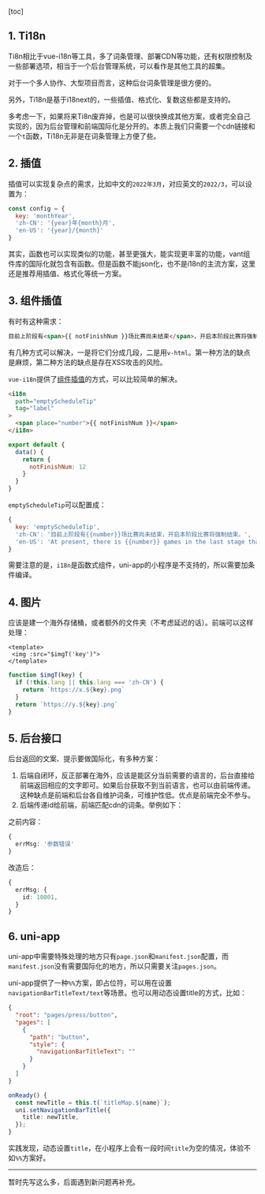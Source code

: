 
[toc]

## 1. Ti18n

Ti8n相比于vue-i18n等工具，多了词条管理、部署CDN等功能，还有权限控制及一些部署选项，相当于一个后台管理系统，可以看作是其他工具的超集。

对于一个多人协作、大型项目而言，这种后台词条管理是很方便的。

另外，Ti18n是基于i18next的，一些插值、格式化、复数这些都是支持的。

多考虑一下，如果将来Ti8n废弃掉，也是可以很快换成其他方案，或者完全自己实现的，因为后台管理和前端国际化是分开的。本质上我们只需要一个cdn链接和一个`t`函数，Ti18n无非是在词条管理上方便了些。

## 2. 插值

插值可以实现复杂点的需求，比如中文的`2022年3月`，对应英文的`2022/3`，可以设置为：

```js
const config = {
  key: 'monthYear',
  'zh-CN': '{year}年{month}月',
  'en-US': '{year}/{month}'
}
```

其实，函数也可以实现类似的功能，甚至更强大，能实现更丰富的功能，vant组件库的国际化就包含有函数。但是函数不能json化，也不是i18n的主流方案，这里还是推荐用插值、格式化等统一方案。


## 3. 组件插值

有时有这种需求：

```html
目前上阶段有<span>{{ notFinishNum }}场比赛尚未结束</span>，开启本阶段比赛将强制结束。
```

有几种方式可以解决，一是将它们分成几段，二是用`v-html`。第一种方法的缺点是麻烦，第二种方法的缺点是存在XSS攻击的风险。

`vue-i18n`提供了[组件插值](https://kazupon.github.io/vue-i18n/zh/guide/interpolation.html#%E5%9F%BA%E6%9C%AC%E7%94%A8%E6%B3%95)的方式，可以比较简单的解决。

```html
<i18n
  path="emptyScheduleTip"
  tag="label"
>
  <span place="number">{{ notFinishNum }}</span>
</i18n>
```


```js
export default {
  data() {
    return {
      notFinishNum: 12
    }
  }
}
```


`emptyScheduleTip`可以配置成：

```js
{
  key: 'emptyScheduleTip',
  'zh-CN': '目前上阶段有{{number}}场比赛尚未结束，开启本阶段比赛将强制结束。',
  'en-US': 'At present, there is {{number}} games in the last stage that has not ended, and the game will be forced to end when this stage starts.',
}
```

需要注意的是，`i18n`是函数式组件，uni-app的小程序是不支持的，所以需要加条件编译。


## 4. 图片

应该是建一个海外存储桶，或者额外的文件夹（不考虑延迟的话）。前端可以这样处理：

```vue
<template>
 <img :src="$imgT('key')">
</template>
```

```ts
function $imgT(key) {
  if (!this.lang || this.lang === 'zh-CN') {
    return `https://x.${key}.png`
  }
  return `https://y.${key}.png`
}
```


## 5. 后台接口

后台返回的文案、提示要做国际化，有多种方案：

1. 后端自闭环，反正部署在海外，应该是能区分当前需要的语言的，后台直接给前端返回相应的文字即可。如果后台获取不到当前语言，也可以由前端传递。这种缺点是前端和后台各自维护词条，可维护性低。优点是前端完全不参与。
2. 后端传递id给前端，前端匹配cdn的词条。举例如下：

之前内容：

```ts
{
  errMsg: '参数错误'
}
```

改造后：

```ts
{
  errMsg: {
    id: 10001,
  }
}
```



## 6. uni-app

uni-app中需要特殊处理的地方只有`page.json`和`manifest.json`配置，而`manifest.json`没有需要国际化的地方，所以只需要关注`pages.json`。

uni-app提供了一种`%%`方案，即占位符，可以用在设置`navigationBarTitleText/text`等场景。也可以用动态设置title的方式，比如：


```json
{
  "root": "pages/press/button",
  "pages": [
    {
      "path": "button",
      "style": {
        "navigationBarTitleText": ""
      }
    }
  ]
}
```

```ts
onReady() {
  const newTitle = this.t(`titleMap.${name}`);
  uni.setNavigationBarTitle({
    title: newTitle,
  });
}
```

实践发现，动态设置`title`，在小程序上会有一段时间`title`为空的情况，体验不如`%%`方案好。

------

暂时先写这么多，后面遇到新问题再补充。

